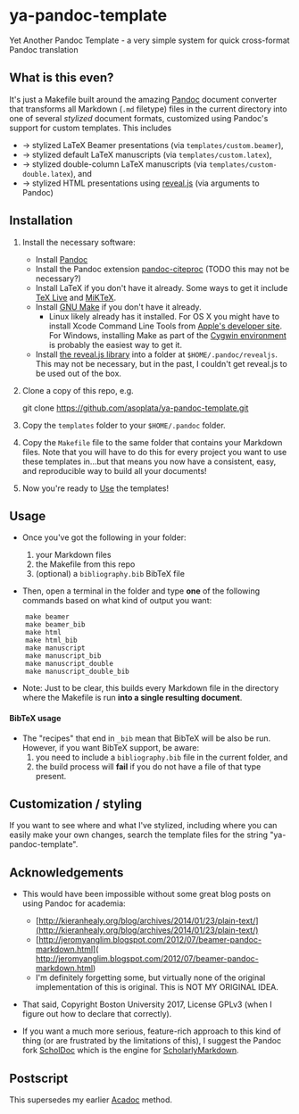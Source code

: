 # ya-pandoc-template
Yet Another Pandoc Template - a very simple system for quick cross-format Pandoc translation

## What is this even?

It's just a Makefile built around the amazing [Pandoc](http://pandoc.org/)
document converter that transforms all Markdown (`.md` filetype) files in the
current directory into one of several *stylized* document formats, customized
using Pandoc's support for custom templates. This includes

- -> stylized LaTeX Beamer presentations (via `templates/custom.beamer`),
- -> stylized default LaTeX manuscripts (via `templates/custom.latex`),
- -> stylized double-column LaTeX manuscripts (via
  `templates/custom-double.latex`), and
- -> stylized HTML presentations using
  [reveal.js](https://github.com/hakimel/reveal.js) (via arguments to Pandoc)

## Installation

1. Install the necessary software:
    - Install [Pandoc](http://pandoc.org/)
    - Install the Pandoc extension
      [pandoc-citeproc](https://github.com/jgm/pandoc-citeproc) (TODO this
      may not be necessary?)
    - Install LaTeX if you don't have it already. Some ways to get it include
      [TeX Live](https://www.tug.org/texlive/) and
      [MiKTeX](https://miktex.org/).
    - Install [GNU Make](https://www.gnu.org/software/make/) if you don't
      have it already.
         - Linux likely already has it installed. For OS X you might have to
           install Xcode Command Line Tools from [Apple's developer
           site](https://developer.apple.com/downloads). For Windows,
           installing Make as part of the [Cygwin
           environment](https://www.cygwin.com/) is probably the easiest way
           to get it.
    - Install [the reveal.js library](https://github.com/hakimel/reveal.js/)
      into a folder at `$HOME/.pandoc/revealjs`. This may not be necessary,
      but in the past, I couldn't get reveal.js to be used out of the box.

2. Clone a copy of this repo, e.g.

    git clone https://github.com/asoplata/ya-pandoc-template.git

3. Copy the `templates` folder to your `$HOME/.pandoc` folder.

4. Copy the `Makefile` file to the same folder that contains your Markdown
   files. Note that you will have to do this for every project you want to
   use these templates in...but that means you now have a consistent, easy,
   and reproducible way to build all your documents!

5. Now you're ready to [Use](#Usage) the templates!

## Usage

- Once you've got the following in your folder:
    1. your Markdown files
    2. the Makefile from this repo
    3. (optional) a `bibliography.bib` BibTeX file

- Then, open a terminal in the folder and type **one** of the following commands
  based on what kind of output you want:

```{bash}
    make beamer
    make beamer_bib
    make html
    make html_bib
    make manuscript
    make manuscript_bib
    make manuscript_double
    make manuscript_double_bib
```

- Note: Just to be clear, this builds every Markdown file in the directory where the
  Makefile is run **into a single resulting document**.

#### BibTeX usage

- The "recipes" that end in `_bib` mean that BibTeX will be also be run.
  However, if you want BibTeX support, be aware:
    1. you need to include a `bibliography.bib` file in the current folder,
       and
    2. the build process will **fail** if you do not have a file of that type
       present.

## Customization / styling

If you want to see where and what I've stylized, including where you can easily
make your own changes, search the template files for the string
"ya-pandoc-template".

## Acknowledgements

- This would have been impossible without some great blog posts on using Pandoc
  for academia:
    - [http://kieranhealy.org/blog/archives/2014/01/23/plain-text/](http://kieranhealy.org/blog/archives/2014/01/23/plain-text/)
    - [http://jeromyanglim.blogspot.com/2012/07/beamer-pandoc-markdown.html](
http://jeromyanglim.blogspot.com/2012/07/beamer-pandoc-markdown.html)
    - I'm definitely forgetting some, but virtually none of the original
      implementation of this is original. This is NOT MY ORIGINAL IDEA.

- That said, Copyright Boston University 2017, License GPLv3 (when I figure out
  how to declare that correctly).

- If you want a much more serious, feature-rich approach to this kind of thing
  (or are frustrated by the limitations of this), I suggest the Pandoc fork
  [ScholDoc](https://github.com/timtylin/scholdoc) which is the engine for
  [ScholarlyMarkdown](http://scholarlymarkdown.com/).

## Postscript

This supersedes my earlier [Acadoc](https://github.com/asoplata/acadoc) method.
